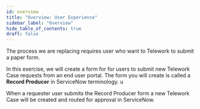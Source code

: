 ```yaml
---
id: overview
title: "Overview: User Experience"
sidebar_label: "Overview"
hide_table_of_contents: true
draft: false
---
```


The process we are replacing requires user who want to Telework to submit a paper form. 

In this exercise, we will create a form for for users to submit new Telework Case requests from an end user portal. The form you will create is called a **Record Producer** in ServiceNow terminology. u

When a requester user submits the Record Producer form a new Telework Case will be created and routed for approval in ServiceNow. 